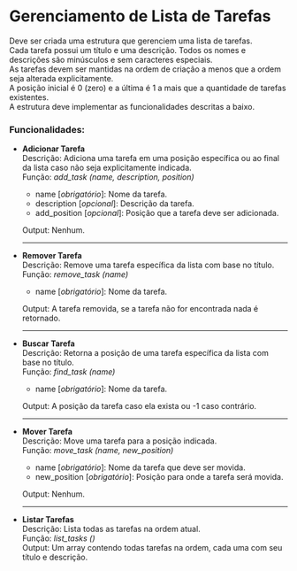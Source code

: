 # Gerenciamento de Lista de Tarefas

Deve ser criada uma estrutura que gerenciem uma lista de tarefas.  
Cada tarefa possui um título e uma descrição. Todos os nomes e descrições são minúsculos e sem caracteres especiais.  
As tarefas devem ser mantidas na ordem de criação a menos que a ordem seja alterada explicitamente.  
A posição inicial é 0 (zero) e a última é 1 a mais que a quantidade de tarefas existentes.  
A estrutura deve implementar as funcionalidades descritas a baixo.

### Funcionalidades:

- **Adicionar Tarefa**  
  Descrição: Adiciona uma tarefa em uma posição específica ou ao final da lista caso não seja explicitamente indicada.  
  Função: _add_task (name, description, position)_
    - name [_obrigatório_]: Nome da tarefa.
    - description [_opcional_]: Descrição da tarefa.
    - add_position [_opcional_]: Posição que a tarefa deve ser adicionada.  
  
  Output: Nenhum.

  ---

- **Remover Tarefa**  
  Descrição: Remove uma tarefa específica da lista com base no título.  
  Função: _remove_task (name)_
    - name [_obrigatório_]: Nome da tarefa.

  Output: A tarefa removida, se a tarefa não for encontrada nada é retornado.

  ---

- **Buscar Tarefa**  
  Descrição: Retorna a posição de uma tarefa específica da lista com base no título.  
  Função: _find_task (name)_
    - name [_obrigatório_]: Nome da tarefa.

  Output: A posição da tarefa caso ela exista ou -1 caso contrário.

  ---

- **Mover Tarefa**  
  Descrição: Move uma tarefa para a posição indicada.  
  Função: _move_task (name, new_position)_
    - name [_obrigatório_]: Nome da tarefa que deve ser movida.
    - new_position [_obrigatório_]: Posição para onde a tarefa será movida.

  Output: Nenhum.

  ---

- **Listar Tarefas**  
  Descrição: Lista todas as tarefas na ordem atual.  
  Função: _list_tasks ()_  
  Output: Um array contendo todas tarefas na ordem, cada uma com seu título e descrição.
